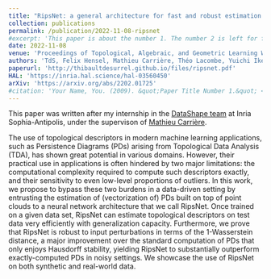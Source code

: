 ```yaml
---
title: "RipsNet: a general architecture for fast and robust estimation of the persistent homology of point clouds"
collection: publications
permalink: /publication/2022-11-08-ripsnet
#excerpt: 'This paper is about the number 1. The number 2 is left for future work.'
date: 2022-11-08
venue: 'Proceedings of Topological, Algebraic, and Geometric Learning Workshops'
authors: 'TdS, Felix Hensel, Mathieu Carrière, Théo Lacombe, Yuichi Ike, Hiroaki Kurihara, Marc Glisse and Frédéric Chazal'
paperurl: 'http://thibaultdesurrel.github.io/files/ripsnet.pdf'
HAL: 'https://inria.hal.science/hal-03560450'
arXiv: 'https://arxiv.org/abs/2202.01725'
#citation: 'Your Name, You. (2009). &quot;Paper Title Number 1.&quot; <i>Journal 1</i>. 1(1).'
---
```


This paper was written after my internship in the [DataShape team](https://team.inria.fr/datashape/) at Inria Sophia-Antipolis, under the supervison of [Mathieu Carrière](https://www-sop.inria.fr/members/Mathieu.Carriere).

The use of topological descriptors in modern machine learning applications, such as Persistence Diagrams (PDs) arising from Topological Data Analysis (TDA), has shown great potential in various domains. However, their practical use in applications is often hindered by two major limitations: the computational complexity required to compute such descriptors exactly, and their sensitivity to even low-level proportions of outliers. In this work, we propose to bypass these two burdens in a data-driven setting by entrusting the estimation of (vectorization of) PDs built on top of point clouds to a neural network architecture that we call RipsNet. Once trained on a given data set, RipsNet can estimate topological descriptors on test data very efficiently with generalization capacity. Furthermore, we prove that RipsNet is robust to input perturbations in terms of the 1-Wasserstein distance, a major improvement over the standard computation of PDs that only enjoys Hausdorff stability, yielding RipsNet to substantially outperform exactly-computed PDs in noisy settings. We showcase the use of RipsNet on both synthetic and real-world data.
